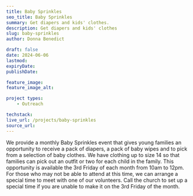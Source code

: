 ```yaml
---
title: Baby Sprinkles
seo_title: Baby Sprinkles
summary: Get diapers and kids' clothes.
description: Get diapers and kids' clothes
slug: baby-sprinkles
author: Donna Benedict

draft: false
date: 2024-06-06
lastmod: 
expiryDate: 
publishDate: 

feature_image:
feature_image_alt:

project types: 
    - Outreach

techstack:
live_url: /projects/baby-sprinkles
source_url:
---
```


We provide a monthly Baby Sprinkles event that gives young families an opportunity to receive a pack of diapers, a pack of baby wipes and to pick from a selection of baby clothes. We have clothing up to size 14 so that families can pick out an outfit or two for each child in the family. This opportunity is available the 3rd Friday of each month from 10am to 12pm. For those who may not be able to attend at this time, we can arrange a special time to meet with one of our volunteers. Call the church to set up a special time if you are unable to make it on the 3rd Friday of the month.